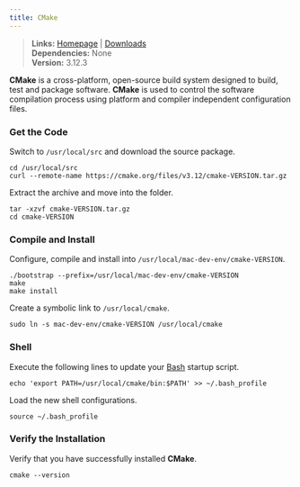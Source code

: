 ```yaml
---
title: CMake
---
```


> **Links:** [Homepage](http://www.cmake.org/) | [Downloads](http://www.cmake.org/cmake/resources/software.html)  
> **Dependencies:** None  
> **Version:** <span data-version>3.12.3</span>

**CMake** is a cross-platform, open-source build system designed to build, test and package software. **CMake** is used to control the software compilation process using platform and compiler independent configuration files.


### Get the Code

Switch to `/usr/local/src` and download the source package.

	cd /usr/local/src
	curl --remote-name https://cmake.org/files/v3.12/cmake-VERSION.tar.gz

Extract the archive and move into the folder.

	tar -xzvf cmake-VERSION.tar.gz
	cd cmake-VERSION


### Compile and Install

Configure, compile and install into `/usr/local/mac-dev-env/cmake-VERSION`.

	./bootstrap --prefix=/usr/local/mac-dev-env/cmake-VERSION
	make
	make install

Create a symbolic link to `/usr/local/cmake`.

	sudo ln -s mac-dev-env/cmake-VERSION /usr/local/cmake


### Shell

Execute the following lines to update your [Bash](http://en.wikipedia.org/wiki/Bash_%28Unix_shell%29) startup script.

	echo 'export PATH=/usr/local/cmake/bin:$PATH' >> ~/.bash_profile

Load the new shell configurations.

	source ~/.bash_profile


### Verify the Installation

Verify that you have successfully installed **CMake**.

	cmake --version
